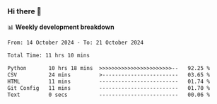 ### Hi there 👋

<!--
**rajaahdjey/rajaahdjey** is a ✨ _special_ ✨ repository because its `README.md` (this file) appears on your GitHub profile.

Here are some ideas to get you started:

- 🔭 I’m currently working on ...
- 🌱 I’m currently learning ...
- 👯 I’m looking to collaborate on ...
- 🤔 I’m looking for help with ...
- 💬 Ask me about ...
- 📫 How to reach me: ...
- 😄 Pronouns: ...
- ⚡ Fun fact: ...
-->

📊 **Weekly development breakdown**
<!--START_SECTION:waka-->

```txt
From: 14 October 2024 - To: 21 October 2024

Total Time: 11 hrs 10 mins

Python       10 hrs 18 mins  >>>>>>>>>>>>>>>>>>>>>>>--   92.25 %
CSV          24 mins         >------------------------   03.65 %
HTML         11 mins         -------------------------   01.74 %
Git Config   11 mins         -------------------------   01.70 %
Text         0 secs          -------------------------   00.06 %
```

<!--END_SECTION:waka-->
